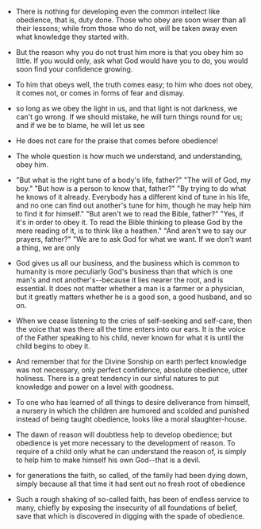 * There is nothing for developing even the common intellect like
  obedience, that is, duty done. Those who obey are soon wiser than
  all their lessons; while from those who do not, will be taken away
  even what knowledge they started with.
* But the reason why you do not trust him more is that you obey him
  so little. If you would only, ask what God would have you to do,
  you would soon find your confidence growing.
* To him that obeys well, the truth comes easy; to him who does
  not obey, it comes not, or comes in forms of fear and dismay.
* so long as we obey the light in us, and that light is not darkness,
  we can't go wrong. If we should mistake, he will turn things round
  for us; and if we be to blame, he will let us see
* He does not care for the praise that comes before obedience!
* The whole question is how much we understand, and understanding,
  obey him.
* "But what is the right tune of a body's life, father?" "The will of
  God, my boy." "But how is a person to know that, father?" "By trying
  to do what he knows of it already. Everybody has a different kind of
  tune in his life, and no one can find out another's tune for him,
  though he may help him to find it for himself." "But aren't we to
  read the Bible, father?" "Yes, if it's in order to obey it. To read
  the Bible thinking to please God by the mere reading of it, is to
  think like a heathen." "And aren't we to say our prayers, father?"
  "We are to ask God for what we want. If we don't want a thing, we
  are only
* God gives us all our business, and the business which is common to humanity is more peculiarly God's business than that which is one man's and not another's--because it lies nearer the root, and is essential. It does not matter whether a man is a farmer or a physician, but it greatly matters whether he is a good son, a good husband, and so on.



* When we cease listening to the cries of self-seeking and self-care,
  then the voice that was there all the time enters into our ears. It
  is the voice of the Father speaking to his child, never known for
  what it is until the child begins to obey it.
* And remember that for the Divine Sonship on earth perfect knowledge
  was not necessary, only perfect confidence, absolute obedience,
  utter holiness. There is a great tendency in our sinful natures to
  put knowledge and power on a level with goodness.
* To one who has learned of all things to desire deliverance from
  himself, a nursery in which the children are humored and scolded and
  punished instead of being taught obedience, looks like a moral
  slaughter-house.
* The dawn of reason will doubtless help to develop obedience; but
  obedience is yet more necessary to the development of reason. To
  require of a child only what he can understand the reason of, is
  simply to help him to make himself his own God--that is a devil.
*  for generations the faith, so called, of the family had been dying
   down, simply because all that time it had sent out no fresh root of
   obedience
* Such a rough shaking of so-called faith, has been of endless service to many, chiefly by exposing the insecurity of all foundations of belief, save that which is discovered in digging with the spade of obedience.

